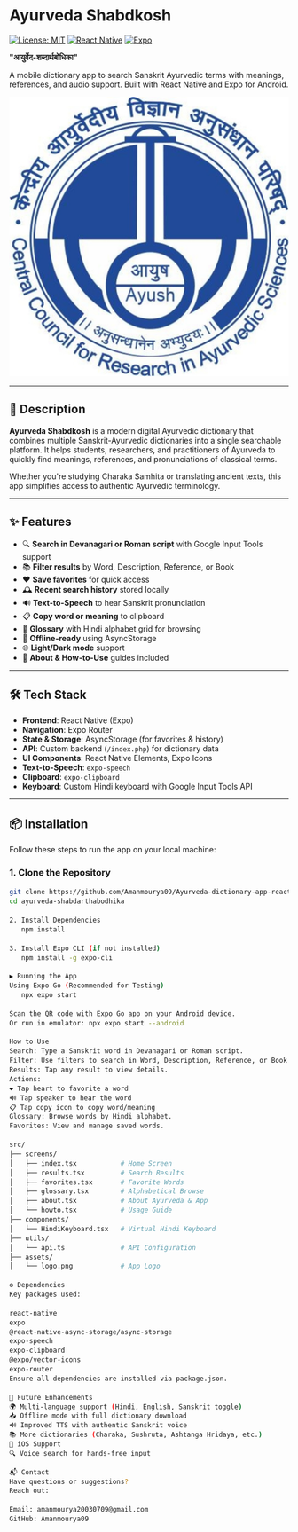 #  Ayurveda Shabdkosh

[![License: MIT](https://img.shields.io/badge/License-MIT-blue.svg)](https://opensource.org/licenses/MIT)
[![React Native](https://img.shields.io/badge/React_Native-%2320232a.svg?style=for-the-badge&logo=react&logoColor=%2361DAFB)](https://reactnative.dev/)
[![Expo](https://img.shields.io/badge/Expo-%23D04A37.svg?style=for-the-badge&logo=Expo&logoColor=white)](https://expo.dev/)

 **"आयुर्वेद-शब्दार्थबोधिका"** 

A mobile dictionary app to search Sanskrit Ayurvedic terms with meanings, references, and audio support. Built with React Native and Expo for Android.

![App Logo](assets/icon.png) 

---

## 📖 Description

**Ayurveda Shabdkosh** is a modern digital Ayurvedic dictionary that combines multiple Sanskrit-Ayurvedic dictionaries into a single searchable platform. It helps students, researchers, and practitioners of Ayurveda to quickly find meanings, references, and pronunciations of classical terms.

Whether you're studying Charaka Samhita or translating ancient texts, this app simplifies access to authentic Ayurvedic terminology.

---

## ✨ Features

- 🔍 **Search in Devanagari or Roman script** with Google Input Tools support
- 📚 **Filter results** by Word, Description, Reference, or Book
- ❤️ **Save favorites** for quick access
- 🕰️ **Recent search history** stored locally
- 🔊 **Text-to-Speech** to hear Sanskrit pronunciation
- 📋 **Copy word or meaning** to clipboard
- 📖 **Glossary** with Hindi alphabet grid for browsing
- 📱 **Offline-ready** using AsyncStorage
- 🌐 **Light/Dark mode** support
- 📄 **About & How-to-Use** guides included

---
## 🛠️ Tech Stack

- **Frontend**: React Native (Expo)
- **Navigation**: Expo Router
- **State & Storage**: AsyncStorage (for favorites & history)
- **API**: Custom backend (`/index.php`) for dictionary data
- **UI Components**: React Native Elements, Expo Icons
- **Text-to-Speech**: `expo-speech`
- **Clipboard**: `expo-clipboard`
- **Keyboard**: Custom Hindi keyboard with Google Input Tools API

---

## 📦 Installation

Follow these steps to run the app on your local machine:

### 1. Clone the Repository
```bash
git clone https://github.com/Amanmourya09/Ayurveda-dictionary-app-react-native
cd ayurveda-shabdarthabodhika

2. Install Dependencies
   npm install

3. Install Expo CLI (if not installed)
   npm install -g expo-cli

▶️ Running the App
Using Expo Go (Recommended for Testing)
   npx expo start

Scan the QR code with Expo Go app on your Android device.
Or run in emulator: npx expo start --android

How to Use
Search: Type a Sanskrit word in Devanagari or Roman script.
Filter: Use filters to search in Word, Description, Reference, or Book.
Results: Tap any result to view details.
Actions:
❤️ Tap heart to favorite a word
🔊 Tap speaker to hear the word
📋 Tap copy icon to copy word/meaning
Glossary: Browse words by Hindi alphabet.
Favorites: View and manage saved words.

src/
├── screens/
│   ├── index.tsx           # Home Screen
│   ├── results.tsx         # Search Results
│   ├── favorites.tsx       # Favorite Words
│   ├── glossary.tsx        # Alphabetical Browse
│   ├── about.tsx           # About Ayurveda & App
│   └── howto.tsx           # Usage Guide
├── components/
│   └── HindiKeyboard.tsx   # Virtual Hindi Keyboard
├── utils/
│   └── api.ts              # API Configuration
├── assets/
│   └── logo.png            # App Logo

⚙️ Dependencies
Key packages used:

react-native
expo
@react-native-async-storage/async-storage
expo-speech
expo-clipboard
@expo/vector-icons
expo-router
Ensure all dependencies are installed via package.json.

🔮 Future Enhancements
🌍 Multi-language support (Hindi, English, Sanskrit toggle)
📥 Offline mode with full dictionary download
🔊 Improved TTS with authentic Sanskrit voice
📚 More dictionaries (Charaka, Sushruta, Ashtanga Hridaya, etc.)
📱 iOS Support
🔍 Voice search for hands-free input

📬 Contact
Have questions or suggestions?
Reach out:

Email: amanmourya20030709@gmail.com
GitHub: Amanmourya09
